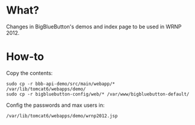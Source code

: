 What?
=====

Changes in BigBlueButton's demos and index page to be used in WRNP 2012.

How-to
======

Copy the contents:

    sudo cp -r bbb-api-demo/src/main/webapp/* /var/lib/tomcat6/webapps/demo/
    sudo cp -r bigbluebutton-config/web/* /var/www/bigbluebutton-default/

Config the passwords and max users in:

    /var/lib/tomcat6/webapps/demo/wrnp2012.jsp
